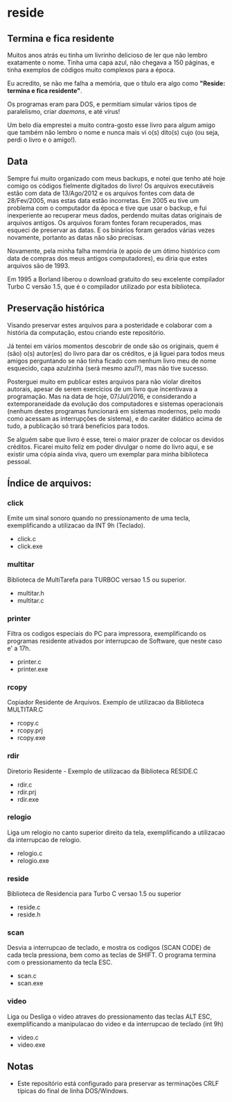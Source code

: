 # reside

## Termina e fica residente

Muitos anos atrás eu tinha um livrinho delicioso de ler que não lembro exatamente o nome. Tinha uma capa azul, não chegava a 150 páginas, e tinha exemplos de códigos muito complexos para a época.

Eu acredito, se não me falha a memória, que o título era algo como **"Reside: termina e fica residente"**.

Os programas eram para DOS, e permitiam simular vários tipos de paralelismo, criar _daemons_, e até vírus!

Um belo dia emprestei a muito contra-gosto esse livro para algum amigo que também não lembro o nome e nunca mais vi o(s) dito(s) cujo (ou seja, perdi o livro e o amigo!).

## Data

Sempre fui muito organizado com meus backups, e notei que tenho até hoje comigo os códigos fielmente digitados do livro! Os arquivos executáveis estão com data de 13/Ago/2012 e os arquivos fontes com data de 28/Fev/2005, mas estas data estão incorretas. Em 2005 eu tive um problema com o computador da época e tive que usar o backup, e fui inexperiente ao recuperar meus dados, perdendo muitas datas originais de arquivos antigos. Os arquivos foram fontes foram recuperados, mas esqueci de preservar as datas. E os binários foram gerados várias vezes novamente, portanto as datas não são precisas.

Novamente, pela minha falha memória (e apoio de um ótimo histórico com data de compras dos meus antigos computadores), eu diria que estes arquivos são de 1993.

Em 1995 a Borland liberou o download gratuito do seu excelente compilador Turbo C versão 1.5, que é o compilador utilizado por esta biblioteca.

## Preservação histórica

Visando preservar estes arquivos para a posteridade e colaborar com a história da computação, estou criando este repositório.

Já tentei em vários momentos descobrir de onde são os originais, quem é (são) o(s) autor(es) do livro para dar os créditos, e já liguei para todos meus amigos perguntando se não tinha ficado com nenhum livro meu de nome esquecido, capa azulzinha (será mesmo azul?), mas não tive sucesso.

Posterguei muito em publicar estes arquivos para não violar direitos autorais, apesar de serem exercícios de um livro que incentivava a programação. Mas na data de hoje, 07/Jul/2016, e considerando a extemporaneidade da evolução dos computadores e sistemas operacionais (nenhum destes programas funcionará em sistemas modernos, pelo modo como acessam as interrupções de sistema), e do caráter didático acima de tudo, a publicação só trará benefícios para todos.

Se alguém sabe que livro é esse, terei o maior prazer de colocar os devidos créditos. Ficarei muito feliz em poder divulgar o nome do livro aqui, e se existir uma cópia ainda viva, quero um exemplar para minha biblioteca pessoal.

## Índice de arquivos:

### click

Emite um sinal sonoro quando no pressionamento  de  uma tecla, exemplificando a utilizacao da INT 9h (Teclado). 

* click.c
* click.exe

### multitar

Biblioteca de MultiTarefa para TURBOC versao 1.5 ou superior.

* multitar.h
* multitar.c

### printer

Filtra os codigos especiais do PC para impressora, exemplificando os programas residente ativados por interrupcao de Software, que neste caso e' a 17h.

* printer.c
* printer.exe

### rcopy

Copiador Residente de Arquivos. Exemplo de utilizacao da Biblioteca MULTITAR.C

* rcopy.c
* rcopy.prj
* rcopy.exe

### rdir

Diretorio Residente - Exemplo de utilizacao da Biblioteca RESIDE.C

* rdir.c
* rdir.prj
* rdir.exe
 
### relogio

Liga um relogio no canto superior direito da tela, exemplificando a utilizacao da interrupcao de relogio.

* relogio.c
* relogio.exe
 
### reside

Biblioteca de Residencia para Turbo C versao 1.5 ou superior

* reside.c
* reside.h

### scan

Desvia a interrupcao de teclado, e mostra os codigos (SCAN CODE) de cada tecla pressiona, bem como as teclas de SHIFT. O programa termina com o pressionamento da tecla ESC.

* scan.c
* scan.exe

### video

Liga ou Desliga o video atraves do pressionamento das teclas ALT ESC, exemplificando a manipulacao do video e da interrupcao de teclado (int 9h)

* video.c
* video.exe

## Notas

* Este repositório está configurado para preservar as terminações CRLF típicas do final de linha DOS/Windows.

